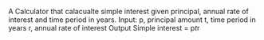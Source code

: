 A Calculator that calacualte simple interest given principal, annual rate of interest and time period in years.
Input:
  p, principal amount
  t, time period in years
  r, annual rate of interest
Output
  Simple interest = p*t*r
